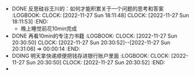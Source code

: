 - DONE 反思硅谷王川的：如何才能积累关于一个问题的思考和答案
  :LOGBOOK:
  CLOCK: [2022-11-27 Sun 18:11:48]
  CLOCK: [2022-11-27 Sun 18:11:53]
  :END:
	- 晚上睡觉前花10min完成
- DONE 再看10min的专注力书籍
  :LOGBOOK:
  CLOCK: [2022-11-27 Sun 20:30:50]
  CLOCK: [2022-11-27 Sun 20:30:52]--[2022-11-27 Sun 20:31:06] =>  00:00:14
  :END:
- DOING 明天拿快递顺便把钱存进银行账户里面
  :LOGBOOK:
  CLOCK: [2022-11-27 Sun 20:30:50]
  CLOCK: [2022-11-27 Sun 20:30:52]
  :END:
-